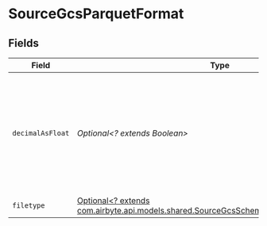 # SourceGcsParquetFormat


## Fields

| Field                                                                                                                                                   | Type                                                                                                                                                    | Required                                                                                                                                                | Description                                                                                                                                             |
| ------------------------------------------------------------------------------------------------------------------------------------------------------- | ------------------------------------------------------------------------------------------------------------------------------------------------------- | ------------------------------------------------------------------------------------------------------------------------------------------------------- | ------------------------------------------------------------------------------------------------------------------------------------------------------- |
| `decimalAsFloat`                                                                                                                                        | *Optional<? extends Boolean>*                                                                                                                           | :heavy_minus_sign:                                                                                                                                      | Whether to convert decimal fields to floats. There is a loss of precision when converting decimals to floats, so this is not recommended.               |
| `filetype`                                                                                                                                              | [Optional<? extends com.airbyte.api.models.shared.SourceGcsSchemasStreamsFormatFiletype>](../../models/shared/SourceGcsSchemasStreamsFormatFiletype.md) | :heavy_minus_sign:                                                                                                                                      | N/A                                                                                                                                                     |